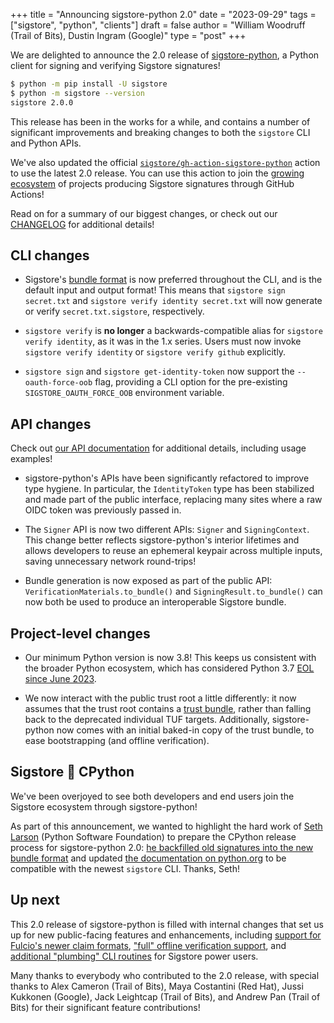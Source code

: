 +++
title = "Announcing sigstore-python 2.0"
date = "2023-09-29"
tags = ["sigstore", "python", "clients"]
draft = false
author = "William Woodruff (Trail of Bits), Dustin Ingram (Google)"
type = "post"
+++

We are delighted to announce the 2.0 release of [sigstore-python], a Python
client for signing and verifying Sigstore signatures!

```bash
$ python -m pip install -U sigstore
$ python -m sigstore --version
sigstore 2.0.0
```

This release has been in the works for a while, and contains a number
of significant improvements and breaking changes to both the `sigstore`
CLI and Python APIs.

We've also updated the official [`sigstore/gh-action-sigstore-python`] action
to use the latest 2.0 release. You can use this action to join the
[growing ecosystem] of projects producing Sigstore signatures through
GitHub Actions!

Read on for a summary of our biggest changes, or check out our
[CHANGELOG] for additional details!

## CLI changes

* Sigstore's [bundle format] is now preferred throughout the CLI, and is
  the default input and output format! This means that
  `sigstore sign secret.txt` and `sigstore verify identity secret.txt` will now
  generate or verify `secret.txt.sigstore`, respectively.

* `sigstore verify` is **no longer** a backwards-compatible alias for
  `sigstore verify identity`, as it was in the 1.x series. Users must now
  invoke `sigstore verify identity` or `sigstore verify github` explicitly.

* `sigstore sign` and `sigstore get-identity-token` now support the
  `--oauth-force-oob` flag, providing a CLI option for the pre-existing
  `SIGSTORE_OAUTH_FORCE_OOB` environment variable.

## API changes

Check out [our API documentation] for additional details, including
usage examples!

* sigstore-python's APIs have been significantly refactored to improve type
  hygiene. In particular, the `IdentityToken` type has been stabilized and made
  part of the public interface, replacing many sites where a raw OIDC token
  was previously passed in.

* The `Signer` API is now two different APIs: `Signer` and `SigningContext`.
  This change better reflects sigstore-python's interior lifetimes and
  allows developers to reuse an ephemeral keypair across multiple inputs,
  saving unnecessary network round-trips!

* Bundle generation is now exposed as part of the public API:
  `VerificationMaterials.to_bundle()` and `SigningResult.to_bundle()` can
  now both be used to produce an interoperable Sigstore bundle.

## Project-level changes

* Our minimum Python version is now 3.8! This keeps us
  consistent with the broader Python ecosystem, which has considered Python 3.7
  [EOL since June 2023].

* We now interact with the public trust root a little
  differently: it now assumes that the trust root contains a [trust bundle],
  rather than falling back to the deprecated individual TUF targets.
  Additionally, sigstore-python now comes with an initial baked-in
  copy of the trust bundle, to ease bootstrapping (and offline verification).

## Sigstore 🫶 CPython

We've been overjoyed to see both developers and end users join the Sigstore
ecosystem through sigstore-python!

As part of this announcement, we wanted to highlight the hard work of
[Seth Larson] (Python Software Foundation) to prepare the CPython release
process for sigstore-python 2.0:
[he backfilled old signatures into the new bundle format] and updated
[the documentation on python.org] to be compatible with the newest `sigstore`
CLI. Thanks, Seth!

## Up next

This 2.0 release of sigstore-python is filled with internal changes that
set us up for new public-facing features and enhancements, including
[support for Fulcio's newer claim formats],
["full" offline verification support], and [additional "plumbing" CLI routines]
for Sigstore power users.

Many thanks to everybody who contributed to the 2.0 release, with special
thanks to Alex Cameron (Trail of Bits), Maya Costantini (Red Hat),
Jussi Kukkonen (Google), Jack Leightcap (Trail of Bits), and Andrew Pan
(Trail of Bits) for their significant feature contributions!

[sigstore-python]: https://pypi.org/p/sigstore

[CHANGELOG]: https://github.com/sigstore/sigstore-python/blob/main/CHANGELOG.md

[bundle format]: https://github.com/sigstore/protobuf-specs

[EOL since June 2023]: https://www.python.org/downloads/release/python-3717/

[our API documentation]: https://sigstore.github.io/sigstore-python/sigstore.html

[trust bundle]: https://github.com/sigstore/protobuf-specs/blob/main/protos/sigstore_trustroot.proto

[support for Fulcio's newer claim formats]: https://github.com/sigstore/sigstore-python/issues/425

["full" offline verification support]: https://github.com/sigstore/sigstore-python/issues/483

[additional "plumbing" CLI routines]: https://github.com/sigstore/sigstore-python/issues/718

[`sigstore/gh-action-sigstore-python`]: https://github.com/sigstore/gh-action-sigstore-python

[growing ecosystem]: https://packaging.python.org/en/latest/guides/publishing-package-distribution-releases-using-github-actions-ci-cd-workflows/#signing-the-distribution-packages

[Seth Larson]: https://sethmlarson.dev/

[he backfilled old signatures into the new bundle format]: https://github.com/python/pythondotorg/issues/2300

[the documentation on python.org]: https://www.python.org/download/sigstore/
